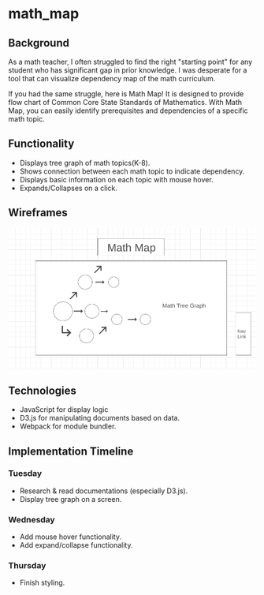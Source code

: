 # math_map

## Background

As a math teacher, I often struggled to find the right "starting point" for any student who has significant gap in prior knowledge. I was desperate for a tool that can visualize dependency map of the math curriculum.

If you had the same struggle, here is Math Map! It is designed to provide flow chart of Common Core State Standards of Mathematics. With Math Map, you can easily identify prerequisites and dependencies of a specific math topic.


## Functionality
* Displays tree graph of math topics(K-8).
* Shows connection between each math topic to indicate dependency.
* Displays basic information on each topic with mouse hover.
* Expands/Collapses on a click.


## Wireframes
![Math Map Wireframe](/math_map_wireframe.png)


## Technologies
*	JavaScript for display logic
*	D3.js for manipulating documents based on data.
*	Webpack for module bundler.


## Implementation Timeline
###	Tuesday
* Research & read documentations (especially D3.js).
* Display tree graph on a screen.
###	Wednesday
* Add mouse hover functionality.
* Add expand/collapse functionality.
###	Thursday
* Finish styling.
